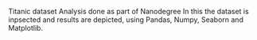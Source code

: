Titanic dataset Analysis done as part of Nanodegree
In this the dataset is inpsected and results are depicted, using Pandas, Numpy, Seaborn and Matplotlib.
